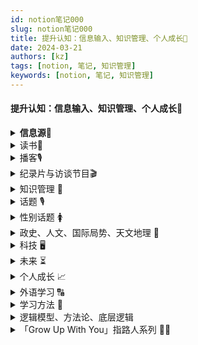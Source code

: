 ```yaml
---
id: notion笔记000
slug: notion笔记000
title: 提升认知：信息输入、知识管理、个人成长🧠
date: 2024-03-21
authors: [kz]
tags: [notion, 笔记, 知识管理]
keywords: [notion, 笔记, 知识管理]
---
```



#### 提升认知：信息输入、知识管理、个人成长🧠

<details>
  <summary><strong>信息源🔔</strong></summary>
  <div>
    <ul>
      <li><strong>强大的知识搜索引擎</strong>：<a target="_blank" href="https://www.wolframalpha.com/">WolframAlpha</a> - 涵盖数学物理、工程技术到社会文化、日常生活，提供复杂数学运算（含解题步骤）、物理定律、化学式、股票数据等</li>
      <li><strong>国家网站</strong>：<ul>
          <li><a target="_blank" href="https://le.ouchn.cn/home">终身教育平台</a></li></ul></li>
      <li><strong>外刊网站</strong>：<ul>
          <li><a target="_blank" href="https://magazinelib.com/">Magazinelib</a> - 英文杂志免费下载</li>
          <li><a target="_blank" href="http://www.chinadaily.com.cn/">Chinadaily</a> - 双语中国日报</li>
          <li><a target="_blank" href="https://www.readersdigest.co.uk/">读者文摘Reader's Digest</a></li>
          <li><a target="_blank" href="https://www.nationalgeographic.com/">国家地理杂志</a></li>
          <li><a target="_blank" href="https://www.thoughtco.com/">ThoughtCo.</a> - 世界最大的教育资源网</li></ul></li>
      <li><strong>电子书|大学教材网站</strong>：<ul>
          <li><a target="_blank" href="https://zh.1lib.world/">Z——library</a></li>
          <li><a target="_blank" href="https://www.jiumodiary.com/">鸠摩搜书</a></li>
          <li><a target="_blank" href="https://ebook.hep.com.cn/ebooks/h5/index.html#/">高教书苑</a></li>
          <li><a target="_blank" href="https://xmsoushu.com/#/">熊猫搜书</a></li>
          <li><a target="_blank" href="http://ww7.bookzz.org/">BooKZZ</a></li>
          <li><a target="_blank" href="https://www.gutenberg.org/">古登堡计划</a></li></ul></li>
      <li><strong>公开课|增值大课网站</strong>：<ul>
          <li><a target="_blank" href="https://open.163.com/">网易公开课</a></li>
          <li><a target="_blank" href="https://www.icourse163.org/">中国大学MOOC</a></li>
          <li><a target="_blank" href="https://zh.khanacademy.org/login">可汗学院</a></li>
          <li><a target="_blank" href="http://www.dxzy163.com/">大学资源网</a></li>
          <li><a target="_blank" href="https://www.xuetangx.com/">学堂在线</a></li>
          <li><a target="_blank" href="https://www.hundun.cn/">混沌家园</a></li></ul></li>
      <li><strong>技能学习网站</strong>（ps、PPT、剪辑等）：<ul>
          <li><a target="_blank" href="https://www.bilibili.com/">Bilibili</a></li>
          <li><a target="_blank" href="https://www.51zxw.net/">我要自学网</a></li>
          <li><a target="_blank" href="https://www.imooc.com/">慕课网</a></li>
          <li><a target="_blank" href="https://huke88.com/">虎课网</a></li></ul></li>
      <li><strong>营销海报设计</strong>：<ul>
          <li><a target="_blank" href="https://www.meihua.info/">梅花网</a></li>
          <li><a target="_blank" href="https://www.canva.cn/">可画</a></li></ul></li>
      <li><strong>论文网站</strong>：<ul>
          <li><a target="_blank" href="https://www.chongbuluo.com/">虫部落</a></li>
          <li><a target="_blank" href="https://doc.taixseshu.com/">钛学术</a></li>
          <li><a target="_blank" href="https://www.oalib.com/">OALib</a></li>
          <li><a target="_blank" href="https://www.scihub.net.cn/">Sci—HUB</a></li></ul></li>
      <li><strong>智能翻译网站</strong>：<a target="_blank" href="https://www.deepl.com/translator">Deepl</a></li>
      <li><a target="_blank" href="https://www.xiaohongshu.com/discovery/item/62ad29a000000000010274bc?share_from_user_hidden=true&xhsshare=WeixinSession&appuid=591f1e7e50c4b4587b9dd97d&apptime=1655887203">小红书学习、成长、读书、健身、极简主义博主推荐</a></li>
      <li><strong>信息源</strong>：happy xiao的博客（新域名）：<a target="_blank" href="http://coke.do/">coke.do</a> - 简短实用的效率方法，健康习惯，思维模式（每周分享好的想法、信息）</li>
      <li><strong>信息源</strong>：<a target="_blank" href="https://archive.aweber.com/newsletter/totalannarchy">博客TA：Total Annarchy</a> - 华尔街日报畅销书作者ANN HANDLEY的无政府主义博客（写作、营销主题）</li>
      <li><strong>信息源</strong>：<a target="_blank" href="https://www.smartedu.cn/">国家智慧教育平台</a> - 中小学、职业教育和高等教育的免费高质量资源</li>
      <li><a target="_blank" href="https://juejin.cn/post/6983832852118896671#heading-3">掘金八大分类百强文章可视化分析</a></li>
      <li><a target="_blank" href="https://trendinsight.oceanengine.com/arithmetic-index/analysis?keyword=%E5%A5%BD%E7%89%A9%E6%8E%A8%E8%8D%90&tab=correlation">抖音数据</a></li>
      <li><strong>国外社区</strong>：<ul>
          <li><a target="_blank" href="https://zhuanlan.zhihu.com/p/62085556">顶流论坛Reddit</a></li>
          <li><a target="_blank" href="https://zhuanlan.zhihu.com/p/62085556">优质内容平台Medium</a></li>
          <li><a target="_blank" href="https://zhuanlan.zhihu.com/p/62085556">国外版知乎问答社区Quora</a></li></ul></li>
      <li><a target="_blank" href="https://scarsu.oss-cn-shanghai.aliyuncs.com/picgo20211221175858.png">国内外行业报告查询网站集合</a></li>
      <li><strong>笔记应用</strong>：<a target="_blank" href="https://sspai.com/post/67399">Obsidian</a> - 本地化存储、工作区文件树管理、个人用户免费、开放丰富的插件API库、双向链接、关系图谱、思维导图</li>
      <li><strong>TED演讲资源</strong>：<a target="_blank" href="https://scarsu.oss-cn-shanghai.aliyuncs.com/picgo/why_read.png">读书是为了什么（思维导图）</a> - 作者：<a target="_blank" href="https://juejin.cn/user/377887729918589">余杭子曰</a></li>
      <li><strong>文章推荐</strong>：<a target="_blank" href="http://xiao.do/issues/2021-943183?utm_campaign=Issue&utm_content=view_in_browser&utm_medium=email&utm_source=happy+letter">happy xiao：2021改变我人生的那些文章</a></li>
    </ul>
  </div>
</details>

<details>
  <summary>读书📖</summary>
  <div>
    <ul>
      <li><strong>推荐</strong>：<a target="_blank" href="https://www.xiaohongshu.com/discovery/item/629e361a000000001d018fc8?share_from_user_hidden=true&xhsshare=WeixinSession&appuid=591f1e7e50c4b4587b9dd97d&apptime=1655054432">《工作 消费主义与新穷人》</a> - 工作伦理1.0是道德约束，工作伦理2.0是消费主义</li>
      <li><strong>文章</strong>：<a target="_blank" href="https://36kr.com/p/1768696639715592">如何成为更好的读者</a>（36氪） - 12条读书策略</li>
      <li><strong>文章</strong>：<a target="_blank" href="https://36kr.com/p/1778855341444232">从0阅读量到每年50本，我是如何做到的？</a>（36氪） - 如果一件事对你足够重要，你就会找到时间完成它</li>
      <li><strong>书单</strong>：<a target="_blank" href="https://www.xiaohongshu.com/discovery/item/62a2cfe4000000001d017d25?share_from_user_hidden=true&xhsshare=CopyLink&appuid=591f1e7e50c4b4587b9dd97d&apptime=1656923502">九个维度的人生书单</a></li>
      <li><strong>推荐</strong>：<a target="_blank" href="https://book.douban.com/subject/35922870/">《软能力》吴军</a> - 6大底层能力：交往力/洞察力/分辨力/职场力/行动力/品格</li>
      <li><strong>推荐</strong>：<a target="_blank" href="https://book.douban.com/subject/35922869/">《元智慧》吴军</a> - 吴军积累一生的实用处事智慧</li>
      <li><strong>推荐</strong>：<a target="_blank" href="https://book.douban.com/subject/1922045/">《The Bhagavad-Gita》（《博伽梵歌》）</a> - 从宗教书籍了解印度哲学："你的世界由你的知觉组成"</li>
      <li><strong>推荐</strong>：<a target="_blank" href="https://weread.qq.com/book-detail?type=1&senderVid=21227988&v=5d1320e072744bdc5d154db&wtheme=white&wfrom=app&wvid=21227988&scene=bottomSheetShare">《精英的傲慢：好的社会该如何定义成功？》</a> - 迈克尔·桑德尔（哈佛教授）探讨成功伦理与谦卑心态</li>
      <li><strong>视频</strong>：<a target="_blank" href="https://www.xiaohongshu.com/discovery/item/62979294000000000102a042?share_from_user_hidden=true&xhsshare=WeixinSession&appuid=591f1e7e50c4b4587b9dd97d&apptime=1654748555">海淀鸡娃与小镇青年</a>（小红书） - 关于社会流动与尊严的思考</li>
      <li><strong>⭐读书</strong>：<a target="_blank" href="https://book.douban.com/subject/35182454/">《内在动机》</a> - 自主/胜任/联结三要素解析</li>
      <li><strong>读书</strong>：<a target="_blank" href="https://www.thepaper.cn/newsDetail_forward_18068418">什么时候是读哲学的好时候？</a>（澎湃） - 赵林谈哲学的社会需求</li>
      <li><strong>读书</strong>：<a target="_blank" href="https://ryanholiday.medium.com/how-to-digest-books-above-your-level-and-increase-your-intelligence-a11bd134da13">如何消化超出你"水平"的书籍并提高智力</a>（Medium）</li>
      <li><strong>读书</strong>：<a target="_blank" href="https://book.douban.com/subject/33536171/">《原子习惯》</a> - "习惯是自我完善的复利"</li>
      <li><strong>书籍组合</strong>：<a target="_blank" href="https://book.douban.com/subject/30438788/">《乌合之众》</a>+<a target="_blank" href="https://book.douban.com/subject/26319730/">《娱乐至死》</a>+<a target="_blank" href="https://book.douban.com/subject/27002046/">《美丽新世界》</a>+<a target="_blank" href="https://book.douban.com/subject/4820710/">《1984》</a> - "媒体是现代社会的独裁者"、"群体智商现象"</li>
      <li><strong>书籍</strong>：<a target="_blank" href="https://www.notion.so/5e7e25aceefd40dc8d170971da8d56be?pvs=21">《纳瓦尔宝典：财富和幸福指南》</a></li>
      <li><strong>书籍</strong>：<a target="_blank" href="https://book.douban.com/subject/21346717/">《大国空巢：反思中国计划生育政策》</a> - 中国人口与老龄化研究</li>
      <li><strong>书籍推荐</strong>：<a target="_blank" href="https://book.douban.com/subject/35317169/">《成为波伏瓦》</a> - 女性主义入门："有伦理的爱情必须是对等而互惠的"</li>
      <li><strong>书单</strong>：<a target="_blank" href="https://36kr.com/p/1608556269521668">2021年读了162本书，向你推荐这些</a>（36氪）</li>
      <li><strong>心理学书籍</strong>：<a target="_blank" href="https://book.douban.com/subject/27186106/">《心流》</a>（最优体验心理学）+ <a target="_blank" href="https://book.douban.com/subject/30458408/">《逆商》</a>（IQ/EQ/AQ解析）+ <a target="_blank" href="https://book.douban.com/subject/27125070/">《高敏感是种天赋》</a>（HSP人群指南）</li>
      <li><strong>年度书单</strong>：<a target="_blank" href="https://book.douban.com/annual/2021">豆瓣2021年度图书榜单</a> | <a target="_blank" href="https://sspai.com/post/64664">少数派精选16本好书</a> | <a target="_blank" href="https://baijiahao.baidu.com/s?id=1719202675822405000&wfr=spider&for=pc">澎湃新闻编辑推荐十大好书</a> | <a target="_blank" href="https://www.duozhuayu.com/open-collections/515946498056394636?utm_source=appshare_%2Fopen-collections%2F515946498056394636&utm_medium=appMessage&sharer_id=264402595379026052">多抓鱼2020鲜鱼榜</a></li>
      <li><strong>书摘</strong>：<a target="_blank" href="https://mp.weixin.qq.com/s/KhsxwPND0fpqMdTVnDKjXg">《当我谈跑步时我谈些什么》</a> - 村上春树："痛苦难以避免，而磨难可以选择"</li>
      <li><strong>专题书单</strong>：<a target="_blank" href="https://m.weibo.cn/1911799583/4592668862066856">女权书单</a> | <a target="_blank" href="https://m.smzdm.com/rank/6452/">30+大男孩好奇书单</a> | <a target="_blank" href="https://m.smzdm.com/rank/6500/">学科入门/短板补充书单</a></li>
      <li><strong>观点摘录</strong>："自律=压抑欲望？" <a target="_blank" href="https://weread.qq.com/web/reader/1d2322d0720cbe751d2d787k45c322601945c48cce2e120">《少有人走的路》</a>："主动要求自己以积极的态度承受痛苦" | "投射理论" <a target="_blank" href="https://book.douban.com/subject/26363229/">《亲密关系》</a>："我们怎么评论别人，就是我们怎么看待自己"</li>
      <li><strong>电子书榜单</strong>：<a target="_blank" href="https://www.amazon.cn/b/ref=s9_acss_bw_cg_none_1a1_w?node=2339987071&pf_rd_m=A1U5RCOVU0NYF2&pf_rd_s=merchandised-search-top-3&pf_rd_r=XK21EGZCWNTK8EQJ6112&pf_rd_t=101&pf_rd_p=9e42aa28-8a10-49c6-9597-8363f151e889&pf_rd_i=116169071">Kindle中国2021年度榜单</a>（含《蛤蟆先生》《被讨厌的勇气》《三体》等） | <a target="_blank" href="https://weread.qq.com/wrapped-2021/rank?isAnimateNavBarBackground=1&isShowNavBarShadow=0&isStatusbarLight=1&navBarTintColor=%23ffffff&navBarTitleColor=%23ffffff">微信阅读2021年度书单</a>（按月匹配社会热点的12本书）</li>
    </ul>
  </div>
</details>

<details>
  <summary>播客🎙️</summary>
  <div>
    <ul>
      <li><strong>播客</strong>：<a target="_blank" href="https://www.xiaoyuzhoufm.com/">知晓有我</a> - 从女性视角出发探讨社会现象（小宇宙App可听）</li>
      <li><strong>播客</strong>：<a target="_blank" href="https://www.xiaoyuzhoufm.com/">霞光里FM</a> - 《三联生活周刊》出品（小宇宙App可听）</li>
      <li><strong>播客</strong>：<a target="_blank" href="https://www.xiaoyuzhoufm.com/">螺丝在拧紧</a> - 单向空间出品（小宇宙App可听）</li>
      <li><strong>播客</strong>：<a target="_blank" href="https://www.xiaoyuzhoufm.com/">随机波动</a> - 三位女性媒体人的泛文化播客（小宇宙App可听）</li>
      <li><strong>播客</strong>：<a target="_blank" href="https://www.xiaoyuzhoufm.com/">放学以后</a> - 探寻日常生活之外的可能性（小宇宙App可听）</li>
      <li><strong>播客</strong>：<a target="_blank" href="https://www.xiaoyuzhoufm.com/">故事FM</a> - 真实的女性故事自有万钧之力（小宇宙App可听）</li>
      <li><strong>播客</strong>：<a target="_blank" href="https://reread.typlog.io/episodes/feed.xml">一派·再读 Feed</a></li>
      <li><strong>推荐</strong>：<a target="_blank" href="https://www.scarsu.com/podcast_intro/">播客简介&推荐</a></li>
      <li><strong>讨论</strong>：<a target="_blank" href="https://www.v2ex.com/t/825875">有趣的中文播客推荐？</a>（V2EX）</li>
      <li><strong>合集</strong>：<a target="_blank" href="https://www.yuque.com/reliable/ltx9ff/ibi9t5">全种类播客推荐</a>（语雀）</li>
    </ul>
  </div>
</details>

<details>
  <summary>纪录片与访谈节目🎬</summary>
  <div>
    <ul>
      <li><a target="_blank" href="https://36kr.com/p/1734556811279361">《秃然发生》</a> - 全国首档男性脱发纪录片（2700万+观众）</li>
      <li><a target="_blank" href="https://movie.douban.com/subject/1300551/">《天地玄黄》</a> - 从远古到现代的生命史诗，展现地球万物共生</li>
      <li><a target="_blank" href="https://movie.douban.com/subject/11538023/">《积极心理学》</a> - 哈佛幸福课：幸福感是终极人生目标</li>
      <li><a target="_blank" href="https://search.douban.com/movie/subject_search?search_text=%E5%9C%B0%E7%90%83%E8%84%89%E5%8A%A8&cat=1002">《地球脉动》</a> - BBC自然史诗：南极到北极的生命奇迹</li>
      <li><a target="_blank" href="https://movie.douban.com/subject/33418361/">《但是还有书籍》</a>系列 - 快时代下的爱书人图鉴</li>
      <li><a target="_blank" href="https://movie.douban.com/subject/34945795/">《人生第一次》</a> - 央视人文纪实：人生关键节点的"第一次"</li>
      <li><a target="_blank" href="https://search.douban.com/movie/subject_search?search_text=%E4%BA%BA%E7%94%9F%E4%B8%83%E5%B9%B4&cat=1002">《人生七年》</a>系列 - 英国社会阶层追踪实录（7岁-63岁）</li>
      <li><a target="_blank" href="https://movie.douban.com/subject/34679722/">《Woman》</a> - 50国2000名女性的自画像</li>
      <li><a target="_blank" href="https://www.bilibili.com/video/BV1u3411h7KS">央视《基金》</a> - 投资理财必修课</li>
      <li><a target="_blank" href="http://tv.cctv.com/cctv3/special/guojiabaozang/index.shtml">《国家宝藏》</a> - 文物里的中华五千年</li>
      <li><a target="_blank" href="https://movie.douban.com/subject/30325398/">《锵锵行天下》</a> - 窦文涛深度文化漫谈</li>
      <li><a target="_blank" href="https://movie.douban.com/subject/35230461/">《很高兴认识你》</a> - 疗愈系生活对话</li>
      <li><a target="_blank" href="https://www.bilibili.com/video/BV1om4y1X7Cx">《梁永安爱情问答》</a> - 当代情感困境解析</li>
      <li><a target="_blank" href="https://v.qq.com/x/cover/mzc002009opyj1s/r3313sz6b9x.html">《十三邀》</a> - 许知远的知识边界探索</li>
      <li><a target="_blank" href="https://www.bilibili.com/video/av891217316">《某某与我》呼兰篇</a> - 对抗焦虑与拖延的哲学</li>
      <li><a target="_blank" href="https://www.bilibili.com/video/av972344644">《梁永安：从"小镇做题家"到"窄人"》</a> - 突破人生困局的思考</li>
      <li><strong>财富启示录</strong>：<ul>
          <li><a target="_blank" href="https://movie.douban.com/subject/34806351/">《隐姓亿万富翁》</a> - 90天从$100到百万企业</li>
          <li><a target="_blank" href="https://movie.douban.com/subject/34858559/">《金钱与我》</a> - 消费陷阱与节流策略</li>
          <li><a target="_blank" href="https://movie.douban.com/subject/30426849/">《富哥哥穷弟弟》</a> - 同家庭不同人生轨迹</li>
          <li><a target="_blank" href="https://movie.douban.com/subject/35450588/">《金钱通解》</a> - 揭秘经济骗局</li>
          <li><a target="_blank" href="https://movie.douban.com/subject/26966609/">《成为沃伦·巴菲特》</a> - 价值投资哲学</li>
          <li><a target="_blank" href="https://movie.douban.com/subject/25945379/">《无节制消费的元凶》</a> - 资本主义消费陷阱</li></ul></li>
    </ul>
  </div>
</details>

<details>
  <summary>知识管理 🧠</summary>
  <div>
    <ul>
      <li><strong>Cubox 6.0</strong>：<a target="_blank" href="https://sspai.com/post/67903">全能网络收藏夹、语音、视频、速记</a> - 少数派推荐，强大信息收集工具</li>
      <li><strong>资料管理与笔记系统</strong>：<a target="_blank" href="https://sspai.com/post/64795">一个文科博士生的资料管理、阅读和笔记系统</a>（基于 DEVONthink 3，Obsidian）</li>
      <li><strong>阅读工作流示例</strong>：<a target="_blank" href="https://sspai.com/post/69922">信息源 → 稍后阅读 → 划线批注 → 临时笔记 → 永久笔记（知识库）→ 回顾系统 → 创作输出</a></li>
      <li><strong>信息流管理案例</strong>：<a target="_blank" href="https://www.yuque.com/docs/share/78603db2-1dfc-47ad-9f47-1d2a5d6cd6e4">一个(自动化)信息流管理的案例</a></li>
      <li><strong>GTD时间管理</strong>：<a target="_blank" href="https://mp.weixin.qq.com/s/SxhnoEq-CBJwA4h4RIRUMw">高效低耗的应对信息洪流</a></li>
      <li><strong>构建个人知识体系</strong>：<a target="_blank" href="https://mp.weixin.qq.com/s/aUj1yHHgvDtseDkyHnrKSg">知识习得闭环：信息 → 学习内化 → 输出 → 应用 → 信息</a></li>
      <li><strong>RSS收集技巧</strong>：大多数网站都有RSS源；没有RSS的网站可用 <a target="_blank" href="https://docs.rsshub.app/">RSSHub</a> 或 <a target="_blank" href="http://rss.lilydjwg.me/">rss.lilydjwg.me</a> 找；可使用 <a target="_blank" href="https://feedly.com/">Feedly</a> 搜索；也可用 <a target="_blank" href="https://feed43.com/">feed43</a> 转换或写 Serverless Function 部署在 <a target="_blank" href="http://now.sh/">Now</a> 上</li>
      <li><strong>Feedly 工具</strong>：<a target="_blank" href="https://feedly.com/">用于抓取你收集的 RSS 源上更新的内容</a></li>
      <li><strong>信息流管理方案</strong>：<a target="_blank" href="https://sspai.com/post/70397">RSS、Inoreader、简悦、Obsidian、Notion 综合实践</a></li>
    </ul>
  </div>
</details>

<details>
  <summary>话题 🎙️</summary>
  <div>
    <ul>
      <li><strong>认知提升</strong>：<a target="_blank" href="https://www.zhihu.com/question/487990120">如何从底层杀出 / 人生翻盘指南</a> - 知乎热门回答、附思维导图：<a target="_blank" href="https://scarsu.oss-cn-shanghai.aliyuncs.com/picgo/20220506111056.png">查看图解</a></li>
      <li><strong>想法</strong>：新闻自由是灾难最大的救助者</li>
      <li><strong>想法</strong>：尊重他人命运，放下助人情节；你的建议如果唤不起别人的改变，不如说句好话结个善缘；禁止 ⛔ 好为人师</li>
      <li><strong>弱者策略</strong>：<a target="_blank" href="https://www.xiaohongshu.com/discovery/item/619de74b000000000101f431?share_from_user_hidden=true&xhsshare=WeixinSession&appuid=591f1e7e50c4b4587b9dd97d&apptime=1649652087">弱者如何以小博大</a>：1. 快，先起步；2. 差异化竞争</li>
      <li><strong>谈判技巧</strong>：<a target="_blank" href="https://www.xiaohongshu.com/discovery/item/61f659260000000021034066?share_from_user_hidden=true&xhsshare=WeixinSession&appuid=591f1e7e50c4b4587b9dd97d&apptime=1649652602">谈判前要包装自己</a>：懂得为自己造势</li>
      <li><strong>表达与沟通</strong>：<a target="_blank" href="https://www.xiaohongshu.com/discovery/item/6258da66000000000102f042?share_from_user_hidden=true&xhsshare=WeixinSession&appuid=591f1e7e50c4b4587b9dd97d&apptime=1649994311">表达、抓逻辑漏洞、不被情绪牵动、不陷入无关辩解</a></li>
      <li><strong>人生哲理</strong>：<a target="_blank" href="http://wufazhuce.com/article/5218">人生唯一确定的就是不确定的人生</a> - 罗翔语录</li>
      <li><strong>道法术器</strong>：<a target="_blank" href="https://www.xiaohongshu.com/discovery/item/62578e7d000000000c031005?share_from_user_hidden=true&xhsshare=WeixinSession&appuid=591f1e7e50c4b4587b9dd97d&apptime=1649994479">学校就是打造社会工具的地方</a>，"有时候有些观念知识不是你真正需要的，而是这个世界少数掌握话语权的人想要你知道的，但这不一定是真相"</li>
      <li><strong>言论自由</strong>：<a target="_blank" href="https://www.bilibili.com/video/av251423818">李敖2005年北京大学演讲</a></li>
      <li><strong>靠谱法则</strong>：<a target="_blank" href="http://wufazhuce.com/question/3366">怎样让别人觉得自己很靠谱？</a>：明确能力边界、帮助对方规划任务、不完美主义、学会邀功</li>
      <li><strong>公开目标</strong>：公开后你会感受到一种旁观视角的压力，从而更好地审视自己。</li>
      <li><strong>自省提醒</strong>："在愚昧之峰狂欢，在信息孤岛独舞，在一滩死水里永世长存"，以此警醒自己不要太固执、太自信、太墨守成规。<br/>参考：<a target="_blank" href="https://scarsu.oss-cn-shanghai.aliyuncs.com/picgo20211222164555.png">邓宁-克鲁格效应图解</a></li>
      <li><strong>吃苦的本质</strong>：高级的吃苦不是忍受贫穷或体力透支，而是一种自控力——长时间聚焦于一件事，拒绝无效社交、无意义消费和娱乐生活，忍受孤独。</li>
      <li><strong>效率习惯</strong>：<a target="_blank" href="http://xiao.do/issues/46-707669?utm_campaign=Issue&utm_content=view_in_browser&utm_medium=email&utm_source=happy+letter">46 六个对我影响最大的效率习惯</a></li>
      <li><strong>幽默感提升</strong>：<a target="_blank" href="http://wufazhuce.com/question/3209">如何提升自己的幽默感？</a></li>
      <li><strong>郑渊洁的魅力</strong>：<a target="_blank" href="https://36kr.com/p/1307579294435716">我们为什么爱郑渊洁？</a>：犀利有度、幽默加持</li>
      <li><strong>外圆内方</strong>：<a target="_blank" href="https://mp.weixin.qq.com/s/6M-FaJS711BaDaMmx7ijpw">处世哲学</a>、<a target="_blank" href="https://scarsu.oss-cn-shanghai.aliyuncs.com/picgo20211222164331.png">思维导图</a></li>
      <li><strong>数字遗产</strong>：<a target="_blank" href="https://sspai.com/post/69901">每年更新一次遗嘱 | 数字资产保护</a> - 少数派推荐</li>
      <li><strong>DPS 周刊</strong>：<a target="_blank" href="https://sspai.com/post/67756">如何努力？</a> - 少数派专栏</li>
      <li><strong>目标承诺</strong>：<a target="_blank" href="https://sspai.com/post/67738">目标这个 Flag，是对自己的承诺</a> - 少数派观点</li>
      <li><strong>自我激励</strong>：<a target="_blank" href="https://mp.weixin.qq.com/s/uW_xScBAv9qxkrZrly7I1g">2021年，给自己来点鸡血</a></li>
      <li><strong>早起逻辑</strong>：<a target="_blank" href="https://mp.weixin.qq.com/s/nbeU4ZZRKMa4MOfDK6CVeg">早起和赚钱，这2件事的逻辑其实一样</a> | 用培养技能的方式实现早起</li>
      <li><strong>人设作用</strong>："人设"的作用是快速让对方知道能从你身上获得哪一类内容。</li>
      <li><strong>感情与信念</strong>："爸爸说我很冷静，他并没有真正理解我。我认为，有时候，感情是信念的基础。"<br/>——电影<a target="_blank" href="https://movie.douban.com/subject/1308038/">《牧马人》</a>台词</li>
      <li><strong>网络行为规范</strong>：<a target="_blank" href="https://mp.weixin.qq.com/s/vy668sp66e4ZeOXo2QZU1w">「翻墙违法是无可争议的事实」</a></li>
      <li><strong>B级玩家</strong>：<a target="_blank" href="https://xiao.do/issues/039-b-651481">happy xiao 的思考</a></li>
      <li><strong>Niche 细分</strong>：<a target="_blank" href="https://happyxiao.com/niche/">细分主题、市场定位、长尾效应</a></li>
      <li><strong>日本老人三行诗</strong>：<a target="_blank" href="https://scarsu.oss-cn-shanghai.aliyuncs.com/070100350584_0111.jpg">仿佛看到了我们这代人的未来</a></li>
      <li><strong>亲密关系</strong>：每个人的缺点都会在与最亲近的人相处时放大显现。</li>
      <li><strong>成长放弃清单</strong>：<a target="_blank" href="https://scarsu.oss-cn-shanghai.aliyuncs.com/picgo/20220210173957.png">我们一生中不同阶段需要放弃的东西</a> - 引自《少有人走的路》</li>
      <li><strong>技术写作困境</strong>：<a target="_blank" href="https://scarsu.oss-cn-shanghai.aliyuncs.com/picgo/20220210174223.png">为什么有些垂直技术领域看不到好文章</a> - 引自作者 <a target="_blank" href="https://juejin.cn/user/377887729918589">余杭子曰</a></li>
    </ul>
  </div>
</details>

<details>
  <summary>性别话题 🚺</summary>
  <div>
    <ul>
      <li><strong>性别差异</strong>：<a target="_blank" href="https://www.douban.com/note/776627447/">韩国作家孙雅兰演讲《性别歧视的代价 & 逆向性别歧视》</a><br/><img src="https://s3-us-west-2.amazonaws.com/secure.notion-static.com/7f63784c-e67a-455a-be64-409fce8d5832/Screenshot_2023-06-25-22-56-01-127_com.miui.notes.jpg" alt="演讲截图" width="300"/><br/>"男性需要在经济上付出更多"，这是长期以来经济不对称所产生的文化。我们的社会中，女性在获取社会资源、经济资源、权利方面，存在结构性不利条件。一夫多妻制下，20%的男人占有80%的资源，导致大多数女性必须依附于男人生存。而80%的男性难以争取到资源。<br/>只要求男性参军的法制是由男人制定的，最初的文化认为女性没有能力或资格参军。拥有智商、情商、毅力的男性更容易获得社会资源，因此女性择偶更倾向于这些品质。而拥有同等条件的女性因结构性差异难以获得同等资源，所以男性择偶时往往不看重女性的这些特质，转而以外貌作为标准。如果一个社会对外貌极端要求，那一定是性别歧视的社会。"歧视的代价"是：如果女性无法产生除外貌之外的价值，那么男性就必须承担更多的义务（如养家、参军等），这正是性别歧视的结果。</li>
      <li><strong>法律支持</strong>：<a target="_blank" href="https://www.thepaper.cn/newsDetail_forward_15939943">中华人民共和国妇女权益保障法（修订草案）</a></li>
      <li><strong>文章推荐</strong>：<a target="_blank" href="https://www.xiaohongshu.com/discovery/item/62a272710000000021034a62?share_from_user_hidden=true&xhsshare=WeixinSession&appuid=591f1e7e50c4b4587b9dd97d&apptime=1655019075">不要走那条容易的路</a>：依赖他人意味着放弃自我成长与掌控人生的机会 —— 海马星球播客</li>
      <li><strong>生存教育缺失</strong>：<a target="_blank" href="https://www.douban.com/group/topic/235224501/?_i=0029178yWVAYTZ">女性缺乏生存教育 - 豆瓣</a>：做一头凶猛而不屈的母狼</li>
      <li><strong>非正规就业困境</strong>：<a target="_blank" href="https://www.guokr.com/article/461642/">打零工的女性，和她们破碎的一生 - 果壳</a>：既要照顾家庭，又要维持收入，非正规就业成为女性非农就业的主要方式</li>
      <li><strong>就业歧视案例</strong>：<a target="_blank" href="https://project-gutenberg.github.io/Pincong/post/080dae014ad7df8e27b6aca9549f3367/">一个大四女生，对「只招男生」说不</a>：直面职场中的性别歧视</li>
      <li><strong>系统性暴力</strong>：<a target="_blank" href="https://project-gutenberg.github.io/Pincong/post/a4cc0484190291b581d7427fc2ddd2e8/">什么是系统性的性别暴力</a>：从个别施暴者到集体共识、制度缺陷、文化支持</li>
      <li><strong>工作与家庭平衡</strong>：<a target="_blank" href="https://www.guokr.com/article/461622/">夫妻俩都居家办公，书房只有一个，怎么破？</a>：应尽量分离工作与家庭空间</li>
      <li><strong>视频推荐</strong>：<a target="_blank" href="https://www.xiaohongshu.com/discovery_item/627a00100000000021034ac4?share_from_user_hidden=true&xhsshare=WeixinSession&appuid=591f1e7e50c4b4587b9dd97d&apptime=1652543724">女性要带点匪气在身上</a>：不要设立单一的人设，该强硬时强硬、该温柔时温柔</li>
      <li><strong>波伏娃思想解读</strong>：<a target="_blank" href="https://www.xiaohongshu.com/discovery_item/6247d050000000000102e978?share_from_user_hidden=true&xhsshare=WeixinSession&appuid=591f1e7e50c4b4587b9dd97d&apptime=1652848619">女人不是天生的，而是人造出来的</a>："女人"不是一种性别，而是一种处境</li>
      <li><strong>优秀女性案例</strong>：<a target="_blank" href="https://www.xiaohongshu.com/discovery_item/62a54af70000000001028a65?share_from_user_hidden=true&xhsshare=WeixinSession&appuid=591f1e7e50c4b4587b9dd97d&apptime=1655088663">你首先是你自己，其次才是妻子和母亲</a></li>
      <li><strong>女性可以为自己做到的事</strong>：<a target="_blank" href="https://www.xiaohongshu.com/discovery_item/62a43156000000001d010941?share_from_user_hidden=true&xhsshare=WeixinSession&appuid=591f1e7e50c4b4587b9dd97d&apptime=1655018642">人格独立 · 思想独立 · 经济独立</a>：然后才能拥有选择的权利</li>
      <li><strong>人生建议</strong>：<a target="_blank" href="https://www.xiaohongshu.com/discovery_item/6268dd48000000000102b132?share_from_user_hidden=true&xhsshare=WeixinSession&appuid=591f1e7e50c4b4587b9dd97d&apptime=1655052479">31岁已婚已育女博士 | 给20岁女孩的人生建议</a><ul>
          <li>你是为未来的自己而努力，未来的你希望现在的你做出怎样的决策</li>
          <li>迎难而上，现在偷懒，未来就会为此买单</li>
          <li>尽早考虑如何经济独立</li>
          <li>不必过度沉迷人际交往，当你变得优秀，自然会有人被你吸引</li></ul></li>
      <li><strong>女性最诚挚的祝福</strong>：<a target="_blank" href="https://mp.weixin.qq.com/s?__biz=MzU0MDAxMDUxNg==&mid=2247483979&idx=1&sn=b7c2b86802738d30c1dd4d9c45c2a26b&chksm=fb3ef330cc497a261678220e7f85dbffca1ca80160ce2262d35aab5353df4087bbc70dd1d6e9&scene=21#wechat_redirect">迄今为止看到的 对女性最诚挚的祝福</a></li>
    </ul>
  </div>
</details>

<details>
  <summary>政史、人文、国际局势、天文地理 🍃</summary>
  <div>
    <ul>
      <li><strong>宇宙探索</strong>：<a target="_blank" href="https://36kr.com/p/1776026960103811">科学家在距地球3亿多公里的行星上采集到的样本中检测到了20多种氨基酸</a> - 36氪报道</li>
      <li><strong>社会政策</strong>：<a target="_blank" href="https://www.solidot.org/story?sid=71784">泰国合法化大麻加工食品的消费</a>："此举旨在促进农业和旅游业的发展"</li>
      <li><strong>射虎事件</strong>：<a target="_blank" href="https://www.solidot.org/story?sid=71820">河南村镇银行储户健康码突然变红</a> - 奇客 Solidot 报道</li>
      <li><strong>历史借鉴</strong>：<a target="_blank" href="https://www.xiaohongshu.com/discovery/item/627359650000000021034e87?share_from_user_hidden=true&xhsshare=WeixinSession&appuid=591f1e7e50c4b4587b9dd97d&apptime=1652528303">康熙如何处理江宁织造的巨额亏空</a></li>
      <li><strong>社科哲理</strong>：<a target="_blank" href="https://www.xiaohongshu.com/discovery/item/623ac1410000000021034f61?share_from_user_hidden=true&xhsshare=WeixinSession&appuid=591f1e7e50c4b4587b9dd97d&apptime=1652848513">宇宙第一定律告诉我们的生命意义 #熵增定律</a>：人活着就是在对抗熵增定律，生命以负熵为生。——薛定谔</li>
      <li><strong>地理与图像分析</strong>：<a target="_blank" href="https://sspai.com/post/73193">一张照片，就能知道你在哪里？网络迷踪初探</a>：图片能透露文字信息、基础设施信息、自然地理信息、原图文件包含的位置信息</li>
      <li><strong>时局观察</strong>：<a target="_blank" href="https://www.bilibili.com/video/BV18A4y1d7Gd?p=1&share_medium=android&share_plat=android&share_session_id=fbbc5bd1-d29e-41a1-8427-359f4a346e16&share_source=WEIXIN&share_tag=s_i&timestamp=1655356040&unique_k=3zNrdTw&vd_source=0a48ad1de05efa1e6833281b8f062951">【刘擎】为什么我们这个世界正变得越来越动荡和充满不确定性？</a>：调整预期，"异常状态就是新常态"（the abnormal is the new normal）；保持思考与学习</li>
      <li><strong>历史认知</strong>：<a target="_blank" href="https://www.xiaohongshu.com/discovery/item/6291fd1a000000000102dc6b?share_from_user_hidden=true&xhsshare=WeixinSession&appuid=591f1e7e50c4b4587b9dd97d&apptime=1655058463">被称为神作的《南明史》真的好看吗？</a>：历史是模糊的，证据可以被篡改，思想可以被洗，我们的解药是——独立思考。</li>
      <li><strong>宇宙演化</strong>：<a target="_blank" href="https://www.solidot.org/story?sid=71440">宇宙可能停止膨胀开始收缩</a></li>
      <li><strong>自然环境</strong>：<a target="_blank" href="https://www.solidot.org/story?sid=71508">科学家警告称海洋开始失去记忆</a>：稳定的海洋环境正变得更加不可预测和不稳定</li>
      <li><strong>全球局势</strong>：<a target="_blank" href="https://www.solidot.org/story?sid=71505">全球陷粮荒危机</a> - Solidot 报道</li>
      <li><strong>经济趋势</strong>：<a target="_blank" href="https://36kr.com/p/1733679146957833">美的内部电话会曝光，董事长方洪波：未来三年是前所未有的行业寒冬</a></li>
    </ul>
  </div>
</details>

<details>
  <summary>科技 🖥️</summary>
  <div>
    <ul>
      <li><strong>技术改变世界</strong>：<a target="_blank" href="https://mp.weixin.qq.com/s/2zNoWtOHdwC0nNnT0d_WBQ">这名"业余"程序员，曾用50张1080Ti对抗癌症</a> - 差评报道<br/>
        <strong>免费乳腺癌X光诊断网址：</strong><a target="_blank" href="http://mammo.neuralrad.com:5300/upload" target="_blank">http://mammo.neuralrad.com:5300/upload</a></li>
      <li><strong>浙大高飞博导</strong>：<br/>
        研究方向包括：<a target="_blank" href="https://mp.weixin.qq.com/s/V40m_4VG3NXNA7oQS6t5fA">自动驾驶无人机编组</a><br/>
        个人主页：<a target="_blank" href="http://zju-fast.com/fei-gao/">高飞个人网站</a><br/>
        B站频道：<a target="_blank" href="https://space.bilibili.com/257271972" target="_blank">高飞_B站首页</a></li>
      <li><strong>AI绘画新突破</strong>：<a target="_blank" href="https://openai.com/dall-e-2/">OpenAI 发布 DALL·E 2</a><br/>
        可根据文字描述结合概念、属性和样式，生成原创且逼真的图像与艺术作品，打破自然语言与视觉之间的次元壁。</li>
    </ul>
  </div>
</details>

<details>
  <summary>未来 ⏳</summary>
  <div>
    <ul>
      <li><strong>Ray Dalio 与吴晓波对话</strong>：<a target="_blank" href="https://www.xiaohongshu.com/discovery/item/628f860b000000000102d655?share_from_user_hidden=true&xhsshare=WeixinSession&appuid=591f1e7e50c4b4587b9dd97d&apptime=1655055394">未来5年，最值得关注什么？</a><br/>
        关键词：债务、货币泡沫、货币贬值</li>
    </ul>
  </div>
</details>

<details>
  <summary>个人成长 📈</summary>
  <div>
    <ul>
      <li><strong>斜杠青年养成指南</strong>：<a target="_blank" href="http://wufazhuce.com/question/3433">斜杠青年是怎么养成的？</a> - 「ONE · 一个」问答</li>
      <li><strong>可自主报考的证书</strong>：<a target="_blank" href="http://www.cpta.com.cn/test.html">中国人事考试网 · 可报名考试列表</a></li>
      <li><strong>软技能的重要性</strong>：<a target="_blank" href="https://www.xiaohongshu.com/discovery/item/627feb960000000001026532?share_from_user_hidden=true&xhsshare=WeixinSession&appuid=591f1e7e50c4b4587b9dd97d&apptime=1652944779">技术再强，也不能缺少软技能、离不开"people business"</a></li>
    </ul>
  </div>
</details>

<details>
  <summary>外语学习 🔠</summary>
  <div>
    <ul>
      <li><strong>第二语言习得理论</strong>：<a target="_blank" href="https://www.bilibili.com/video/BV14E411t7g9?spm_id_from=333.337.search-card.all.click">Bilibili 视频链接</a></li>
      <li>
        <strong>英语思维入门书籍</strong>：<a target="_blank" href="https://book.douban.com/subject/35867532/">《What English Really Is》</a> - 专为中国学生编写<br/>
        总结了中式思维容易导致的错误表达和语法问题，清晰解释英语思维的核心。<br/>
        <img src="https://s3-us-west-2.amazonaws.com/secure.notion-static.com/2f884582-d395-4493-85c5-479b0b0e6a5c/Untitled.png" alt="书籍封面" width="200"/>
      </li>
      <li>
        <strong>英文写作词汇书推荐</strong>：<a target="_blank" href="https://book.douban.com/subject/25977798/">《Word Power Made Easy》</a> - Norman Lewis 著<br/>
        🍄三大特点🍄
        <ul>
          <li><strong>主题式学习：</strong>每一章节围绕特定生活场景展开，实用性强</li>
          <li><strong>情景引导记忆：</strong>不是传统词典式罗列单词，而是通过情境描述引出词汇，趣味性高</li>
          <li><strong>丰富练习巩固：</strong>每章后配有多种测试题，如词义连线、拼写练习、问答等，帮助强化记忆</li>
        </ul>
      </li>
    </ul>
  </div>
</details>

<details>
  <summary>学习方法 📖</summary>
  <div>
    <ul>
      <li><strong>文章推荐</strong>：<a target="_blank" href="https://www.scarsu.com/learning_how_to_learn/">学会如何学习</a></li>
      <li><strong>实践出真知</strong>：<a target="_blank" href="https://mp.weixin.qq.com/s/N_JkcGn5gHLMjh7P4EGyjA">执行不是搬砖，而是积累我们自己知识的护城河</a><br/>
        通过实践获得根植于环境、经验、实践和价值观中的隐性知识。</li>
      <li><strong>考试技巧</strong>：<a target="_blank" href="https://www.xiaohongshu.com/discovery/item/627bd54c000000000102fb38?share_from_user_hidden=true&xhsshare=WeixinSession&appuid=591f1e7e50c4b4587b9dd97d&apptime=1652635578">如何成为做题家</a><br/>
        任何考试：先看一遍网课 → 过一遍书 → 梳理知识点 → 近五年真题做5遍：<br/>
        第一遍不掐时间仔细做，<br/>
        第二遍掐时间，<br/>
        第三遍分析题，<br/>
        第四遍串联知识点，<br/>
        第五遍针对错题专门练习。</li>
      <li><strong>错题本反思</strong>：<a target="_blank" href="https://www.xiaohongshu.com/discovery/item/627761cf00000000010296ee?share_from_user_hidden=true&xhsshare=WeixinSession&appuid=591f1e7e50c4b4587b9dd97d&apptime=1654750613">错题本不一定有用</a><br/>
        形式过重，必然会导致执行不下去。建议简化流程，聚焦真正的问题。</li>
      <li><strong>耳返沉浸式背书</strong>：<a target="_blank" href="https://www.xiaohongshu.com/discovery/item/627f917b0000000021039d5e?share_from_user_hidden=true&xhsshare=WeixinSession&appuid=591f1e7e50c4b4587b9dd97d&apptime=1652550850">利用网易云进行耳返沉浸式背书</a><br/>
        步骤如下：<ol>
          <li>打开网易云音乐（云村）</li>
          <li>进入「歌房」</li>
          <li>点击「我的房间」</li>
          <li>进入房间后点击右下角「设置」</li>
          <li>房间设为私密房间</li>
          <li>玩法题库选择「嗨歌房」</li>
          <li>随便点一首歌</li>
          <li>戴上耳机，调音中开启「耳返」</li>
          <li>调低背景音，调高人声</li>
          <li>开始耳返沉浸式背书！</li></ol></li>
    </ul>
  </div>
</details>

<details>
  <summary>逻辑模型、方法论、底层逻辑</summary>
  <div>
    <ul>
      <li><strong>复盘方法论</strong>：<a target="_blank" href="http://xhslink.com/ulWQBi%EF%BC%8C%E5%A4%8D%E5%88%B6%E6%9C%AC%E6%9D%A1%E4%BF%A1%E6%81%AF%EF%BC%8C%E6%89%93%E5%BC%80%E3%80%90%E5%B0%8F%E7%BA%A2%E4%B9%A6%E3%80%91App%E6%9F%A5%E7%9C%8B%E7%B2%BE%E5%BD%A9%E5%86%85%E5%AE%B9%EF%BC%81">PDCA循环法：计划 → 执行 → 检查 → 行动</a><br/>
        一种持续改进的经典工具，适用于工作、学习、项目管理等多个场景。</li>
    </ul>
  </div>
</details>

<details>
  <summary>「Grow Up With You」指路人系列 🙆‍♀️</summary>
  <div>
    <aside>
      💡 世上没有任何一人是绝对善恶，择善而从。
    </aside>
    <ul>
      <li><strong>张一鸣语录</strong>：<a target="_blank" href="https://36kr.com/p/1777234544397449">80后首富张一鸣的20条语录</a><br/>
        "世界上最难的两件事情：把别人的钱装进自己的口袋，把自己思想装进别人的脑袋。我们要倒过来，把自己的思想装进别人的脑袋，别人的钱才会装进自己的口袋。"正如抖音在做的事。</li>
      <li><strong>半佛仙人观点</strong>：<a target="_blank" href="https://36kr.com/p/1774541811694083">36氪专访 · 半佛仙人</a><br/>
        "你趁年轻的时候就不要做让自己不开心的事情，除非它能给你赚很多钱。"<br/>
        "利弊，是半佛衡量这世界上 99% 的事情是否值得做的金线。其中大部分被量化为钱的投入与产出。"</li>
      <li><strong>时代风口人物</strong>：<a target="_blank" href="https://36kr.com/p/1536410970525704">两个站在时代风口的首富：马斯克 & 币安赵长鹏</a></li>
      <li><strong>TomKeeper</strong>：<a target="_blank" href="https://www.notion.so/21395ff861da4af4873f1aed2b9696e4?pvs=21">Notion 链接</a> - 知识管理、成长思考分享者</li>
      <li><strong>v站前端前辈</strong>：<a target="_blank" href="https://www.verysmiles.com/">个人博客</a></li>
      <li><strong>于航</strong>：<a target="_blank" href="https://www.notion.so/da5121f7da1c4995817298ee52a51a16?pvs=21">Notion 链接</a> - 职业发展与学习路径探索</li>
      <li><strong>掘金前端卷王</strong>：<a target="_blank" href="https://juejin.cn/post/7036689189567463432">年终总结都卷到提前一个月发😅</a></li>
      <li><strong>若川年度总结</strong>：<a target="_blank" href="https://mp.weixin.qq.com/s/QmLPNJgFcJXCSwo0aq4-Xg">2020 年度总结 · 水波不兴</a>（第7个年总结）</li>
      <li><strong>前端劝退师</strong>：<a target="_blank" href="https://mp.weixin.qq.com/s/qktcTaH1ghKVsUjEh3j42w">晃荡一年，我那错乱无力的 2020 | 年度总结</a>（晃荡又不失风骚的职业旅程）</li>
      <li><strong>惊天码盗</strong>：<a target="_blank" href="https://mp.weixin.qq.com/s/f2Dm1_GVoIuQRrJIFTPgtg">2020年度总结（增长的朋友）</a>（偏重于学习 / 工作 / 职业成长）</li>
      <li><strong>阿里前端er总结</strong>：<a target="_blank" href="https://mp.weixin.qq.com/s/FzO00k3JAuOvfmY8J0izAg">生活、工作、兴趣、理财全涵盖的年度总结</a></li>
      <li><strong>职业故事推荐</strong>：<a target="_blank" href="https://twitter.com/waylybaye/status/1356513036303962112">两位独立开发者</a></li>
      <li><strong>Solo Developer 榜单</strong>：<a target="_blank" href="https://twitter.com/waylybaye/status/1356513036303962112">同上链接</a></li>
      <li><strong>若川公众号运营策略</strong>：<a target="_blank" href="https://mp.weixin.qq.com/s/HWMfggIU6YTSOW2WviAxQg">内容创作与粉丝互动方法论</a></li>
      <li><strong>Happy Xiao 推荐</strong>：<a target="_blank" href="https://mailchi.mp/2934bd0bd96e/newsletter?e=5fe73a4a12">你在展示你是谁，你如何思考，而不是你在想什么</a></li>
      <li><strong>Vue核心成员</strong>：<a target="_blank" href="https://github.com/HcySunYang">霍孙杨（hcy）</a> - Vue设计分析作者，《Vue Design》出品人</li>
      <li><strong>Mike Shakes</strong>：<a target="_blank" href="https://www.youtube.com/channel/UC6ktP3PLU5sAJxN9Rb0TALg">YouTube频道</a> - 自学达人，从零开始自学一切</li>
    </ul>
  </div>
</details>


